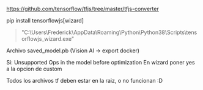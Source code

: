 https://github.com/tensorflow/tfjs/tree/master/tfjs-converter

pip install tensorflowjs[wizard]

> "C:\Users\Frederick\AppData\Roaming\Python\Python38\Scripts\tensorflowjs_wizard.exe"

Archivo saved_model.pb (Vision AI -> export docker)

Si: Unsupported Ops in the model before optimization
En wizard poner yes a la opcion de custom

Todos los archivos tf deben estar en la raiz, o no funcionan :D
